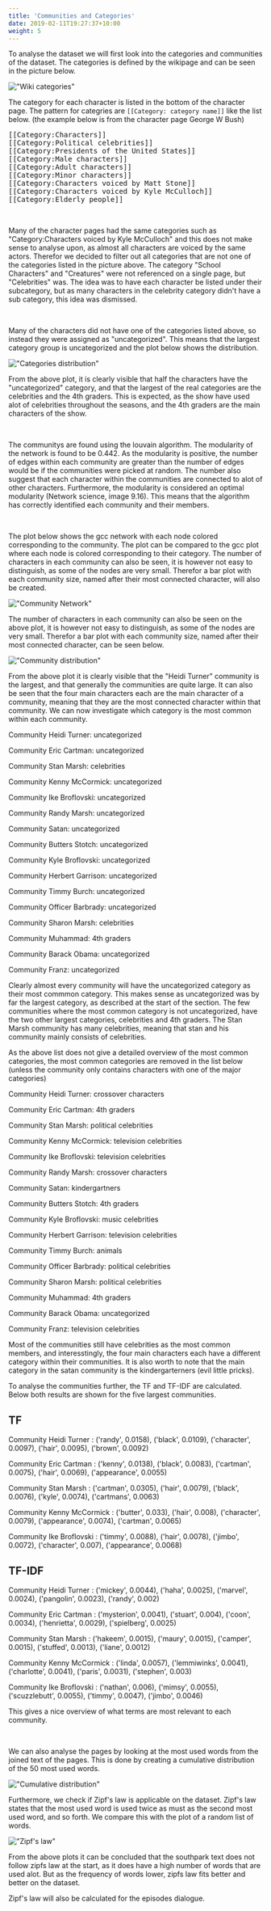 ```yaml
---
title: 'Communities and Categories'
date: 2019-02-11T19:27:37+10:00
weight: 5
---
```

To analyse the dataset we will first look into the categories and communities of the dataset. The categories is defined by the wikipage and can be seen in the picture below.

!["Wiki categories"](/images/wikiCategories.PNG#center)	

The category for each character is listed in the bottom of the character page. The pattern for categries are `[[Category: category name]]` like the list below. (the example below is from the character page George W Bush)
<pre>
[[Category:Characters]]
[[Category:Political celebrities]]
[[Category:Presidents of the United States]]
[[Category:Male characters]]
[[Category:Adult characters]]
[[Category:Minor characters]]
[[Category:Characters voiced by Matt Stone]]
[[Category:Characters voiced by Kyle McCulloch]]
[[Category:Elderly people]]
</pre>

<br>

Many of the character pages had the same categories such as "Category:Characters voiced by Kyle McCulloch" and this does not make sense to analyse upon, as almost all characters are voiced by the same actors.
Therefor we decided to filter out all categories that are not one of the categories listed in the picture above. The category "School Characters" and "Creatures" were not referenced on a single page, but "Celebrities" was. 
The idea was to have each character be listed under their subcategory, but as many characters in the celebrity category didn't have a sub category, this idea was dismissed. 

<br>

Many of the characters did not have one of the categories listed above, so instead they were assigned as "uncategorized". This means that the largest category group is uncategorized and the plot below shows the distribution.
	
!["Categories distribution"](/images/categories.png)	

From the above plot, it is clearly visible that half the characters have the "uncategorized" category, and that the largest of the real categories are the celebrities and the 4th graders. 
This is expected, as the show have used alot of celebrities throughout the seasons, and the 4th graders are the main characters of the show. 

<br>

The communitys are found using the louvain algorithm. The modularity of the network is found to be 0.442. 
As the modularity is positive, the number of edges within each community are greater than the number of edges would be if the communities were picked at random. 
The number also suggest that each character within the communities are connected to alot of other characters. 
Furthermore, the modularity is considered an optimal modularity (Network science, image 9.16). This means that the algorithm has correctly identified each community and their members.

<br>

The plot below shows the gcc network with each node colored corresponding to the community. The plot can be compared to the gcc plot where each node is colored corresponding to their category. 
The number of characters in each community can also be seen, it is however not easy to distinguish, as some of the nodes are very small.
Therefor a bar plot with each community size, named after their most connected character, will also be created.


!["Community Network"](/images/CommunityNetwork.png)

The number of characters in each community can also be seen on the above plot, it is however not easy to distinguish, as some of the nodes are very small.
Therefor a bar plot with each community size, named after their most connected character, can be seen below.

!["Community distribution"](/images/CommunityBarPlot.png)

From the above plot it is clearly visible that the "Heidi Turner" community is the largest, and that generally the communities are quite large. 
It can also be seen that the four main characters each are the main character of a community, meaning that they are the most connected character within that community. 
We can now investigate which category is the most common within each community.


Community Heidi Turner: uncategorized

Community Eric Cartman: uncategorized

Community Stan Marsh: celebrities

Community Kenny McCormick: uncategorized

Community Ike Broflovski: uncategorized

Community Randy Marsh: uncategorized

Community Satan: uncategorized

Community Butters Stotch: uncategorized

Community Kyle Broflovski: uncategorized

Community Herbert Garrison: uncategorized

Community Timmy Burch: uncategorized

Community Officer Barbrady: uncategorized

Community Sharon Marsh: celebrities

Community Muhammad: 4th graders

Community Barack Obama: uncategorized

Community Franz: uncategorized

Clearly almost every community will have the uncategorized category as their most commmon category. 
This makes sense as uncategorized was by far the largest category, as described at the start of the section. 
The few communities where the most common category is not uncategorized, have the two other largest categories, celebrities and 4th graders. 
The Stan Marsh community has many celebrities, meaning that stan and his community mainly consists of celebrities. 

As the above list does not give a detailed overview of the most common categories, the most common categories are removed in the list below (unless the community only contains characters with one of the major categories)

Community Heidi Turner: crossover characters

Community Eric Cartman: 4th graders

Community Stan Marsh: political celebrities

Community Kenny McCormick: television celebrities

Community Ike Broflovski: television celebrities

Community Randy Marsh: crossover characters

Community Satan: kindergartners

Community Butters Stotch: 4th graders

Community Kyle Broflovski: music celebrities

Community Herbert Garrison: television celebrities

Community Timmy Burch: animals

Community Officer Barbrady: political celebrities

Community Sharon Marsh: political celebrities

Community Muhammad: 4th graders

Community Barack Obama: uncategorized

Community Franz: television celebrities

Most of the communities still have celebrities as the most common members, and interesstingly, the four main characters each have a different category within their communities.
It is also worth to note that the main category in the satan community is the kindergarterners (evil little pricks).

To analyse the communities further, the TF and TF-IDF are calculated. Below both results are shown for the five largest communities.
## TF
Community Heidi Turner
: ('randy', 0.0158), ('black', 0.0109), ('character', 0.0097), ('hair', 0.0095), ('brown', 0.0092)

Community Eric Cartman
: ('kenny', 0.0138), ('black', 0.0083), ('cartman', 0.0075), ('hair', 0.0069), ('appearance', 0.0055)

Community Stan Marsh
: ('cartman', 0.0305), ('hair', 0.0079), ('black', 0.0076), ('kyle', 0.0074), ('cartmans', 0.0063)

Community Kenny McCormick
: ('butter', 0.033), ('hair', 0.008), ('character', 0.0079), ('appearance', 0.0074), ('cartman', 0.0065)

Community Ike Broflovski
: ('timmy', 0.0088), ('hair', 0.0078), ('jimbo', 0.0072), ('character', 0.007), ('appearance', 0.0068)

## TF-IDF
Community Heidi Turner
: ('mickey', 0.0044), ('haha', 0.0025), ('marvel', 0.0024), ('pangolin', 0.0023), ('randy', 0.002)

Community Eric Cartman
: ('mysterion', 0.0041), ('stuart', 0.004), ('coon', 0.0034), ('henrietta', 0.0029), ('spielberg', 0.0025)

Community Stan Marsh
: ('hakeem', 0.0015), ('maury', 0.0015), ('camper', 0.0015), ('stuffed', 0.0013), ('liane', 0.0012)

Community Kenny McCormick
: ('linda', 0.0057), ('lemmiwinks', 0.0041), ('charlotte', 0.0041), ('paris', 0.0031), ('stephen', 0.003)

Community Ike Broflovski
: ('nathan', 0.006), ('mimsy', 0.0055), ('scuzzlebutt', 0.0055), ('timmy', 0.0047), ('jimbo', 0.0046)

This gives a nice overview of what terms are most relevant to each community. 

<br>

We can also analyse the pages by looking at the most used words from the joined text of the pages. This is done by creating a cumulative distribution of the 50 most used words.

!["Cumulative distribution"](/images/wordSum.PNG#center)

Furthermore, we check if Zipf's law is applicable on the dataset. 
Zipf's law states that the most used word is used twice as must as the second most used word, and so forth. 
We compare this with the plot of a random list of words.

!["Zipf's law"](/images/Zipfslaw.png#center)

From the above plots it can be concluded that the southpark text does not follow zipfs law at the start, as it does have a high number of words that are used alot. 
But as the frequency of words lower, zipfs law fits better and better on the dataset. 


Zipf's law will also be calculated for the episodes dialogue.